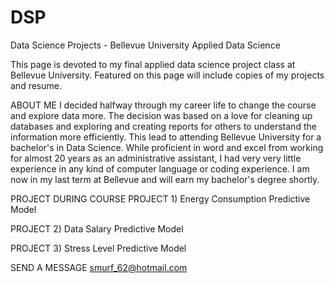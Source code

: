 # DSP
Data Science Projects - Bellevue University
Applied Data Science

This page is devoted to my final applied data science project class at Bellevue University. Featured on this page will include copies of my projects and resume. 

ABOUT ME
I decided halfway through my career life to change the course and explore data more. The decision was based on a love for cleaning up databases and exploring and creating reports for others to understand the information more efficiently. This lead to attending Bellevue University for a bachelor's in Data Science. While proficient in word and excel from working for almost 20 years as an administrative assistant, I had very very little experience in any kind of computer language or coding experience. I am now in my last term at Bellevue and will earn my bachelor's degree shortly.

PROJECT DURING COURSE
  PROJECT 1) Energy Consumption Predictive Model
  
  PROJECT 2) Data Salary Predictive Model

  PROJECT 3) Stress Level Predictive Model

SEND A MESSAGE
smurf_62@hotmail.com
